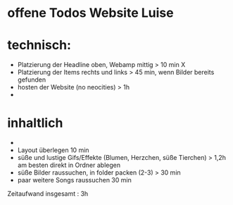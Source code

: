 # offene Todos Website Luise 

# technisch: 
- Platzierung der Headline oben, Webamp mittig > 10 min X 
- Platzierung der Items rechts und links > 45 min, wenn Bilder bereits gefunden 
- hosten der Website (no neocities) > 1h
-

# inhaltlich
- 
- Layout überlegen 10 min 
- süße und lustige Gifs/Effekte (Blumen, Herzchen, süße Tierchen) > 1,2h am besten direkt in Ordner ablegen
- süße Bilder raussuchen, in folder packen (2-3) > 30 min 
- paar weitere Songs raussuchen 30 min 

Zeitaufwand insgesamt : 3h 